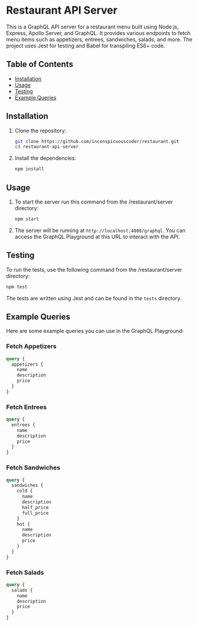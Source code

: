 # Restaurant API Server

This is a GraphQL API server for a restaurant menu built using Node.js, Express, Apollo Server, and GraphQL. It provides various endpoints to fetch menu items such as appetizers, entrees, sandwiches, salads, and more. The project uses Jest for testing and Babel for transpiling ES6+ code.
## Table of Contents

- [Installation](#installation)
- [Usage](#usage)
- [Testing](#testing)
- [Example Queries](#example-queries)

## Installation

1. Clone the repository:
    ```bash
    git clone https://github.com/inconspicuouscoder/restaurant.git
    cd restaurant-api-server
    ```

2. Install the dependencies:
    ```bash
    npm install
    ```

## Usage

1. To start the server run this command from the /restaurant/server directory:
    ```bash
    npm start
    ```

2. The server will be running at `http://localhost:4000/graphql`. You can access the GraphQL Playground at this URL to interact with the API.

## Testing

To run the tests, use the following command from the /restaurant/server directory:

```bash
npm test
```

The tests are written using Jest and can be found in the `tests` directory.

## Example Queries

Here are some example queries you can use in the GraphQL Playground:

### Fetch Appetizers

```graphql
query {
  appetizers {
    name
    description
    price
  }
}
```

### Fetch Entrees

```graphql
query {
  entrees {
    name
    description
    price
  }
}
```

### Fetch Sandwiches

```graphql
query {
  sandwiches {
    cold {
      name
      description
      half_price
      full_price
    }
    hot {
      name
      description
      price
    }
  }
}
```

### Fetch Salads

```graphql
query {
  salads {
    name
    description
    price
  }
}
```
